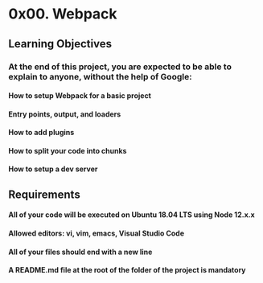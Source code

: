 # 0x00. Webpack

## Learning Objectives

### At the end of this project, you are expected to be able to explain to anyone, without the help of Google:

#### How to setup Webpack for a basic project
#### Entry points, output, and loaders
#### How to add plugins
#### How to split your code into chunks
#### How to setup a dev server

## Requirements

#### All of your code will be executed on Ubuntu 18.04 LTS using Node 12.x.x
#### Allowed editors: vi, vim, emacs, Visual Studio Code
#### All of your files should end with a new line
#### A README.md file at the root of the folder of the project is mandatory